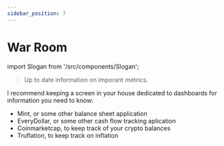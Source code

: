 ```yaml
---
sidebar_position: 7
---
```


# War Room

import Slogan from '/src/components/Slogan';

>Up to date information on imporant metrics.

I recommend keeping a screen in your house dedicated to dashboards for information you need to know:

- Mint, or some other balance sheet application
- EveryDollar, or some other cash flow tracking aplication
- Coinmarketcap, to keep track of your crypto balances
- Truflation, to keep track on inflation

<Slogan/>
